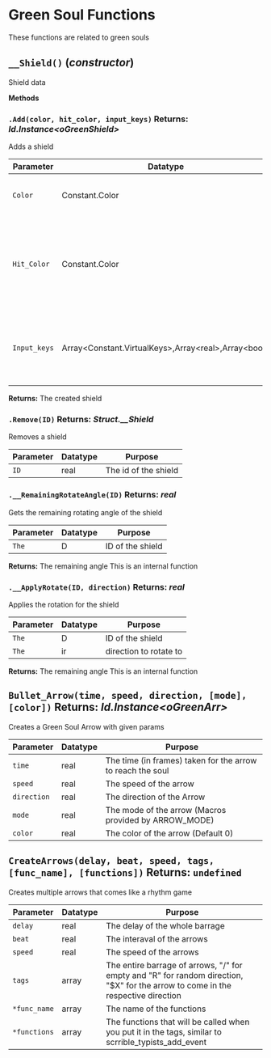 # Green Soul Functions
These functions are related to green souls

## `__Shield()` (*constructor*)
Shield data

**Methods**
### `.Add(color, hit_color, input_keys)` Returns: *Id.Instance\<oGreenShield\>*
Adds a shield

| Parameter | Datatype  | Purpose |
|-----------|-----------|---------|
|`Color` |Constant.Color |The color of the shield |
|`Hit_Color` |Constant.Color |The color of the tip of the shield when colliding with an arrow |
|`Input_keys` |Array\<Constant.VirtualKeys\>,Array\<real\>,Array\<bool\> |the array of keys to check (right, up, left, down) |

**Returns:** The created shield

### `.Remove(ID)` Returns: *Struct.__Shield*
Removes a shield

| Parameter | Datatype  | Purpose |
|-----------|-----------|---------|
|`ID` |real |The id of the shield |

### `.__RemainingRotateAngle(ID)` Returns: *real*
Gets the remaining rotating angle of the shield

| Parameter | Datatype  | Purpose |
|-----------|-----------|---------|
|`The` |D |ID of the shield |

**Returns:** The remaining angle
This is an internal function

### `.__ApplyRotate(ID, direction)` Returns: *real*
Applies the rotation for the shield

| Parameter | Datatype  | Purpose |
|-----------|-----------|---------|
|`The` |D |ID of the shield |
|`The` |ir |direction to rotate to |

**Returns:** The remaining angle
This is an internal function

## `Bullet_Arrow(time, speed, direction, [mode], [color])` Returns: *Id.Instance\<oGreenArr\>*
Creates a Green Soul Arrow with given params

| Parameter | Datatype  | Purpose |
|-----------|-----------|---------|
|`time` |real |The time (in frames) taken for the arrow to reach the soul |
|`speed` |real |The speed of the arrow |
|`direction` |real |The direction of the Arrow |
|`mode` |real |The mode of the arrow (Macros provided by ARROW_MODE) |
|`color` |real |The color of the arrow (Default 0) |

## `CreateArrows(delay, beat, speed, tags, [func_name], [functions])` Returns: `undefined`
Creates multiple arrows that comes like a rhythm game

| Parameter | Datatype  | Purpose |
|-----------|-----------|---------|
|`delay` |real |The delay of the whole barrage |
|`beat` |real |The interaval of the arrows |
|`speed` |real |The speed of the arrows |
|`tags` |array |The entire barrage of arrows, "/" for empty and "R" for random direction, "$X" for the arrow to come in the respective direction |
|`*func_name` |array |The name of the functions |
|`*functions` |array |The functions that will be called when you put it in the tags, similar to scrrible_typists_add_event |





















































